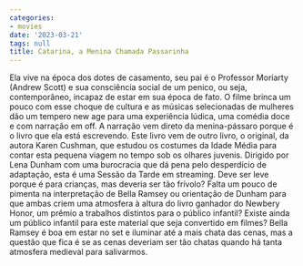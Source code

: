 ```yaml
---
categories:
- movies
date: '2023-03-21'
tags: null
title: Catarina, a Menina Chamada Passarinha
---
```


Ela vive na época dos dotes de casamento, seu pai é o Professor Moriarty (Andrew Scott) e sua consciência social de um penico, ou seja, contemporâneo, incapaz de estar em sua época de fato. O filme brinca um pouco com esse choque de cultura e as músicas selecionadas de mulheres dão um tempero new age para uma experiência lúdica, uma comédia doce e com narração em off. A narração vem direto da menina-pássaro porque é o livro que ela está escrevendo. Este livro vem de outro livro, o original, da autora Karen Cushman, que estudou os costumes da Idade Média para contar esta pequena viagem no tempo sob os olhares juvenis. Dirigido por Lena Dunham com uma burocracia que dá pena pelo desperdício de adaptação, esta é uma Sessão da Tarde em streaming. Deve ser leve porque é para crianças, mas deveria ser tão frívolo? Falta um pouco de pimenta na interpretação de Bella Ramsey ou orientação de Dunham para que ambas criem uma atmosfera à altura do livro ganhador do Newbery Honor, um prêmio a trabalhos distintos para o público infantil? Existe ainda um público infantil para este material que seja convertido em filmes? Bella Ramsey é boa em estar no set e iluminar até a mais chata das cenas, mas a questão que fica é se as cenas deveriam ser tão chatas quando há tanta atmosfera medieval para salivarmos.